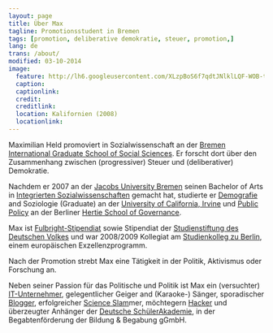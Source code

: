 ```yaml
---
layout: page
title: Über Max
tagline: Promotionsstudent in Bremen
tags: [promotion, deliberative demokratie, steuer, promotion,]
lang: de
trans: /about/
modified: 03-10-2014
image:
  feature: http://lh6.googleusercontent.com/XLzpBoS6f7qdtJNlklLQF-WOB-t-xG6gtjsHKtEc03-t=w884-h249-no
  caption: 
  captionlink: 
  credit:
  creditlink: 
  location: Kalifornien (2008)
  locationlink:
---
```


Maximilian Held promoviert in Sozialwissenschaft an der [Bremen International Graduate School of Social Sciences](http://www.bigsss-bremen.de/). 
Er forscht dort über den Zusammenhang zwischen (progressiver) Steuer und (deliberativer) Demokratie.

Nachdem er 2007 an der [Jacobs University Bremen](http://www.jacobs-university.de/) seinen Bachelor of Arts in [Integrierten Sozialwissenschaften](http://www.jacobs-university.de/iss/) gemacht hat, studierte er [Demografie](http://www.demography.uci.edu/ma_program.html) and Soziologie (Graduate) an der [University of California, Irvine](http://www.uci.edu/) und [Public Policy](http://www.hertie-school.org/home.php?nav_id=1980) an der Berliner [Hertie School of Governance](http://www.hertie-school.org/).

Max ist [Fulbright-Stipendiat](http://fulbright.state.gov/) sowie Stipendiat der [Studienstiftung des Deutschen Volkes](http://www.studienstiftung.de) und war 2008/2009 Kollegiat am [Studienkolleg zu Berlin](http://www.studienkolleg-zu-berlin.de), einem europäischen Exzellenzprogramm.

Nach der Promotion strebt Max eine Tätigkeit in der Politik, Aktivismus oder Forschung an.

Neben seiner Passion für das Politische und Politik ist Max ein (versuchter) [IT-Unternehmer](http://www.collaboran.de/), gelegentlicher Geiger and (Karaoke-) Sänger, sporadischer [Blogger](http://www.maxheld.de/), erfolgreicher [Science Slam](http://www.scienceslam.de/)mer, möchtegern [Hacker](http://github.com/maxheld83/) und überzeugter Anhänger der [Deutsche SchülerAkademie](http://www.deutsche-schuelerakademie.de), in der Begabtenförderung der Bildung & Begabung gGmbH.